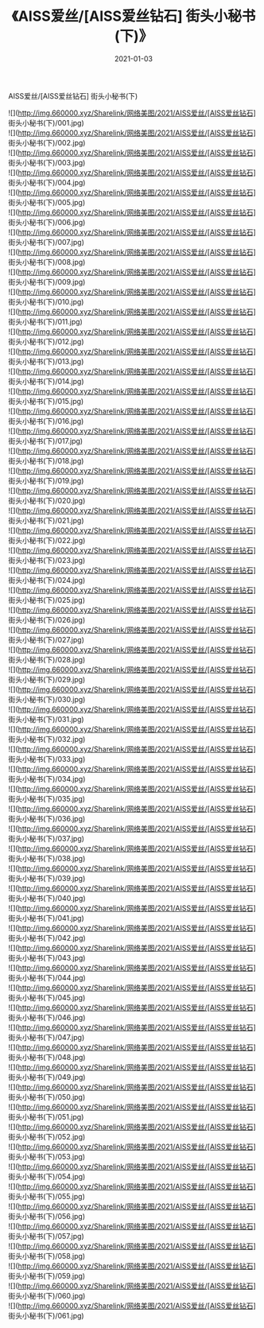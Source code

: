 ﻿---
layout: post
title:  《AISS爱丝/[AISS爱丝钻石] 街头小秘书(下)》
date:   2021-01-03
img: http://img.660000.xyz/Sharelink/网络美图/2021/AISS爱丝/[AISS爱丝钻石] 街头小秘书(下)/000.jpg
categories: [美女, 清纯, 唯美]
---

AISS爱丝/[AISS爱丝钻石] 街头小秘书(下)

 ![](http://img.660000.xyz/Sharelink/网络美图/2021/AISS爱丝/[AISS爱丝钻石] 街头小秘书(下)/001.jpg) <br>![](http://img.660000.xyz/Sharelink/网络美图/2021/AISS爱丝/[AISS爱丝钻石] 街头小秘书(下)/002.jpg) <br>![](http://img.660000.xyz/Sharelink/网络美图/2021/AISS爱丝/[AISS爱丝钻石] 街头小秘书(下)/003.jpg) <br>![](http://img.660000.xyz/Sharelink/网络美图/2021/AISS爱丝/[AISS爱丝钻石] 街头小秘书(下)/004.jpg) <br>![](http://img.660000.xyz/Sharelink/网络美图/2021/AISS爱丝/[AISS爱丝钻石] 街头小秘书(下)/005.jpg) <br>![](http://img.660000.xyz/Sharelink/网络美图/2021/AISS爱丝/[AISS爱丝钻石] 街头小秘书(下)/006.jpg) <br>![](http://img.660000.xyz/Sharelink/网络美图/2021/AISS爱丝/[AISS爱丝钻石] 街头小秘书(下)/007.jpg) <br>![](http://img.660000.xyz/Sharelink/网络美图/2021/AISS爱丝/[AISS爱丝钻石] 街头小秘书(下)/008.jpg) <br>![](http://img.660000.xyz/Sharelink/网络美图/2021/AISS爱丝/[AISS爱丝钻石] 街头小秘书(下)/009.jpg) <br>![](http://img.660000.xyz/Sharelink/网络美图/2021/AISS爱丝/[AISS爱丝钻石] 街头小秘书(下)/010.jpg) <br>![](http://img.660000.xyz/Sharelink/网络美图/2021/AISS爱丝/[AISS爱丝钻石] 街头小秘书(下)/011.jpg) <br>![](http://img.660000.xyz/Sharelink/网络美图/2021/AISS爱丝/[AISS爱丝钻石] 街头小秘书(下)/012.jpg) <br>![](http://img.660000.xyz/Sharelink/网络美图/2021/AISS爱丝/[AISS爱丝钻石] 街头小秘书(下)/013.jpg) <br>![](http://img.660000.xyz/Sharelink/网络美图/2021/AISS爱丝/[AISS爱丝钻石] 街头小秘书(下)/014.jpg) <br>![](http://img.660000.xyz/Sharelink/网络美图/2021/AISS爱丝/[AISS爱丝钻石] 街头小秘书(下)/015.jpg) <br>![](http://img.660000.xyz/Sharelink/网络美图/2021/AISS爱丝/[AISS爱丝钻石] 街头小秘书(下)/016.jpg) <br>![](http://img.660000.xyz/Sharelink/网络美图/2021/AISS爱丝/[AISS爱丝钻石] 街头小秘书(下)/017.jpg) <br>![](http://img.660000.xyz/Sharelink/网络美图/2021/AISS爱丝/[AISS爱丝钻石] 街头小秘书(下)/018.jpg) <br>![](http://img.660000.xyz/Sharelink/网络美图/2021/AISS爱丝/[AISS爱丝钻石] 街头小秘书(下)/019.jpg) <br>![](http://img.660000.xyz/Sharelink/网络美图/2021/AISS爱丝/[AISS爱丝钻石] 街头小秘书(下)/020.jpg) <br>![](http://img.660000.xyz/Sharelink/网络美图/2021/AISS爱丝/[AISS爱丝钻石] 街头小秘书(下)/021.jpg) <br>![](http://img.660000.xyz/Sharelink/网络美图/2021/AISS爱丝/[AISS爱丝钻石] 街头小秘书(下)/022.jpg) <br>![](http://img.660000.xyz/Sharelink/网络美图/2021/AISS爱丝/[AISS爱丝钻石] 街头小秘书(下)/023.jpg) <br>![](http://img.660000.xyz/Sharelink/网络美图/2021/AISS爱丝/[AISS爱丝钻石] 街头小秘书(下)/024.jpg) <br>![](http://img.660000.xyz/Sharelink/网络美图/2021/AISS爱丝/[AISS爱丝钻石] 街头小秘书(下)/025.jpg) <br>![](http://img.660000.xyz/Sharelink/网络美图/2021/AISS爱丝/[AISS爱丝钻石] 街头小秘书(下)/026.jpg) <br>![](http://img.660000.xyz/Sharelink/网络美图/2021/AISS爱丝/[AISS爱丝钻石] 街头小秘书(下)/027.jpg) <br>![](http://img.660000.xyz/Sharelink/网络美图/2021/AISS爱丝/[AISS爱丝钻石] 街头小秘书(下)/028.jpg) <br>![](http://img.660000.xyz/Sharelink/网络美图/2021/AISS爱丝/[AISS爱丝钻石] 街头小秘书(下)/029.jpg) <br>![](http://img.660000.xyz/Sharelink/网络美图/2021/AISS爱丝/[AISS爱丝钻石] 街头小秘书(下)/030.jpg) <br>![](http://img.660000.xyz/Sharelink/网络美图/2021/AISS爱丝/[AISS爱丝钻石] 街头小秘书(下)/031.jpg) <br>![](http://img.660000.xyz/Sharelink/网络美图/2021/AISS爱丝/[AISS爱丝钻石] 街头小秘书(下)/032.jpg) <br>![](http://img.660000.xyz/Sharelink/网络美图/2021/AISS爱丝/[AISS爱丝钻石] 街头小秘书(下)/033.jpg) <br>![](http://img.660000.xyz/Sharelink/网络美图/2021/AISS爱丝/[AISS爱丝钻石] 街头小秘书(下)/034.jpg) <br>![](http://img.660000.xyz/Sharelink/网络美图/2021/AISS爱丝/[AISS爱丝钻石] 街头小秘书(下)/035.jpg) <br>![](http://img.660000.xyz/Sharelink/网络美图/2021/AISS爱丝/[AISS爱丝钻石] 街头小秘书(下)/036.jpg) <br>![](http://img.660000.xyz/Sharelink/网络美图/2021/AISS爱丝/[AISS爱丝钻石] 街头小秘书(下)/037.jpg) <br>![](http://img.660000.xyz/Sharelink/网络美图/2021/AISS爱丝/[AISS爱丝钻石] 街头小秘书(下)/038.jpg) <br>![](http://img.660000.xyz/Sharelink/网络美图/2021/AISS爱丝/[AISS爱丝钻石] 街头小秘书(下)/039.jpg) <br>![](http://img.660000.xyz/Sharelink/网络美图/2021/AISS爱丝/[AISS爱丝钻石] 街头小秘书(下)/040.jpg) <br>![](http://img.660000.xyz/Sharelink/网络美图/2021/AISS爱丝/[AISS爱丝钻石] 街头小秘书(下)/041.jpg) <br>![](http://img.660000.xyz/Sharelink/网络美图/2021/AISS爱丝/[AISS爱丝钻石] 街头小秘书(下)/042.jpg) <br>![](http://img.660000.xyz/Sharelink/网络美图/2021/AISS爱丝/[AISS爱丝钻石] 街头小秘书(下)/043.jpg) <br>![](http://img.660000.xyz/Sharelink/网络美图/2021/AISS爱丝/[AISS爱丝钻石] 街头小秘书(下)/044.jpg) <br>![](http://img.660000.xyz/Sharelink/网络美图/2021/AISS爱丝/[AISS爱丝钻石] 街头小秘书(下)/045.jpg) <br>![](http://img.660000.xyz/Sharelink/网络美图/2021/AISS爱丝/[AISS爱丝钻石] 街头小秘书(下)/046.jpg) <br>![](http://img.660000.xyz/Sharelink/网络美图/2021/AISS爱丝/[AISS爱丝钻石] 街头小秘书(下)/047.jpg) <br>![](http://img.660000.xyz/Sharelink/网络美图/2021/AISS爱丝/[AISS爱丝钻石] 街头小秘书(下)/048.jpg) <br>![](http://img.660000.xyz/Sharelink/网络美图/2021/AISS爱丝/[AISS爱丝钻石] 街头小秘书(下)/049.jpg) <br>![](http://img.660000.xyz/Sharelink/网络美图/2021/AISS爱丝/[AISS爱丝钻石] 街头小秘书(下)/050.jpg) <br>![](http://img.660000.xyz/Sharelink/网络美图/2021/AISS爱丝/[AISS爱丝钻石] 街头小秘书(下)/051.jpg) <br>![](http://img.660000.xyz/Sharelink/网络美图/2021/AISS爱丝/[AISS爱丝钻石] 街头小秘书(下)/052.jpg) <br>![](http://img.660000.xyz/Sharelink/网络美图/2021/AISS爱丝/[AISS爱丝钻石] 街头小秘书(下)/053.jpg) <br>![](http://img.660000.xyz/Sharelink/网络美图/2021/AISS爱丝/[AISS爱丝钻石] 街头小秘书(下)/054.jpg) <br>![](http://img.660000.xyz/Sharelink/网络美图/2021/AISS爱丝/[AISS爱丝钻石] 街头小秘书(下)/055.jpg) <br>![](http://img.660000.xyz/Sharelink/网络美图/2021/AISS爱丝/[AISS爱丝钻石] 街头小秘书(下)/056.jpg) <br>![](http://img.660000.xyz/Sharelink/网络美图/2021/AISS爱丝/[AISS爱丝钻石] 街头小秘书(下)/057.jpg) <br>![](http://img.660000.xyz/Sharelink/网络美图/2021/AISS爱丝/[AISS爱丝钻石] 街头小秘书(下)/058.jpg) <br>![](http://img.660000.xyz/Sharelink/网络美图/2021/AISS爱丝/[AISS爱丝钻石] 街头小秘书(下)/059.jpg) <br>![](http://img.660000.xyz/Sharelink/网络美图/2021/AISS爱丝/[AISS爱丝钻石] 街头小秘书(下)/060.jpg) <br>![](http://img.660000.xyz/Sharelink/网络美图/2021/AISS爱丝/[AISS爱丝钻石] 街头小秘书(下)/061.jpg) <br>